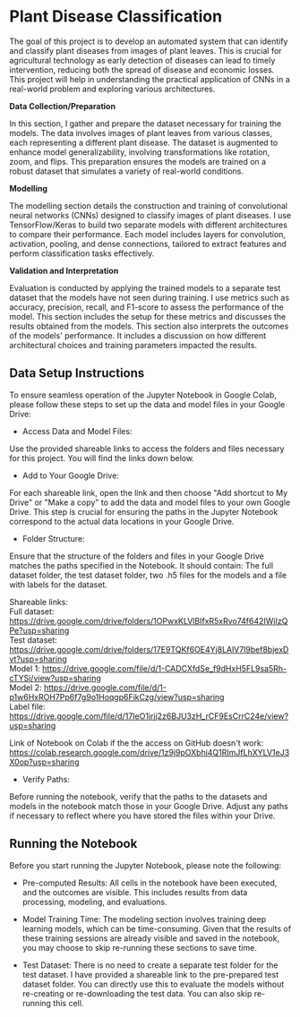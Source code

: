 # **Plant Disease Classification**

The goal of this project is to develop an automated system that can identify and classify plant diseases from images of plant leaves. This is crucial for agricultural technology as early detection of diseases can lead to timely intervention, reducing both the spread of disease and economic losses. This project will help in understanding the practical application of CNNs in a real-world problem and exploring various architectures.

**Data Collection/Preparation**

In this section, I gather and prepare the dataset necessary for training the models. The data involves images of plant leaves from various classes, each representing a different plant disease. The dataset is augmented to enhance model generalizability, involving transformations like rotation, zoom, and flips. This preparation ensures the models are trained on a robust dataset that simulates a variety of real-world conditions.

**Modelling**

The modelling section details the construction and training of convolutional neural networks (CNNs) designed to classify images of plant diseases. I use TensorFlow/Keras to build two separate models with different architectures to compare their performance. Each model includes layers for convolution, activation, pooling, and dense connections, tailored to extract features and perform classification tasks effectively.

**Validation and Interpretation**

Evaluation is conducted by applying the trained models to a separate test dataset that the models have not seen during training. I use metrics such as accuracy, precision, recall, and F1-score to assess the performance of the model. This section includes the setup for these metrics and discusses the results obtained from the models. This section also interprets the outcomes of the models' performance. It includes a discussion on how different architectural choices and training parameters impacted the results. 


## **Data Setup Instructions**

To ensure seamless operation of the Jupyter Notebook in Google Colab, please follow these steps to set up the data and model files in your Google Drive:

- Access Data and Model Files:

Use the provided shareable links to access the folders and files necessary for this project. You will find the links down below.

- Add to Your Google Drive:

For each shareable link, open the link and then choose "Add shortcut to My Drive" or "Make a copy" to add the data and model files to your own Google Drive. This step is crucial for ensuring the paths in the Jupyter Notebook correspond to the actual data locations in your Google Drive.

- Folder Structure:

Ensure that the structure of the folders and files in your Google Drive matches the paths specified in the Notebook. It should contain: The full dataset folder, the test dataset folder, two .h5 files for the models and a file with labels for the dataset.

Shareable links:  
Full dataset: https://drive.google.com/drive/folders/1OPwxKLVlBIfxR5xRvo74f642IWjIzQPe?usp=sharing  
Test dataset: https://drive.google.com/drive/folders/17E9TQKf6OE4Yj8LAlV7l9bef8bjexDvt?usp=sharing  
Model 1: https://drive.google.com/file/d/1-CADCXfdSe_f9dHxH5FL9sa5Rh-cTYSj/view?usp=sharing  
Model 2: https://drive.google.com/file/d/1-p1w6HxROH7Pp6f7g9o1Hoqgp6FikCzg/view?usp=sharing  
Label file: https://drive.google.com/file/d/17IeO1jrjj2z6BJU3zH_rCF9EsCrrC24e/view?usp=sharing  

Link of Notebook on Colab if the the access on GitHub doesn't work:  
https://colab.research.google.com/drive/1z9j9pOXbhj4Q1RImJfLhXYLV1eJ3X0op?usp=sharing


- Verify Paths:

Before running the notebook, verify that the paths to the datasets and models in the notebook match those in your Google Drive. Adjust any paths if necessary to reflect where you have stored the files within your Drive.

## **Running the Notebook**

Before you start running the Jupyter Notebook, please note the following:

- Pre-computed Results:
All cells in the notebook have been executed, and the outcomes are visible. This includes results from data processing, modeling, and evaluations.

- Model Training Time:
The modeling section involves training deep learning models, which can be time-consuming. Given that the results of these training sessions are already visible and saved in the notebook, you may choose to skip re-running these sections to save time.

- Test Dataset:
There is no need to create a separate test folder for the test dataset. I have provided a shareable link to the pre-prepared test dataset folder. You can directly use this to evaluate the models without re-creating or re-downloading the test data. You can also skip re-running this cell.

